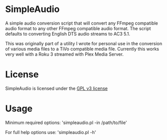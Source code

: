 SimpleAudio
=========

A simple audio conversion script that will convert any FFmpeg compatible audio format to any other FFmpeg compatible audio format.  The script defaults to converting English DTS audio streams to AC3 5.1.

This was originally part of a utility I wrote for personal use in the conversion of various media files to a TiVo compatible media file. Currently this works very well with a Roku 3 streamed with Plex Media Server.

License
=======

SimpleAudio is licensed under the [GPL v3 license](http://www.tldrlegal.com/license/gnu-general-public-license-v3-%28gpl-3%29)

Usage
=====

Minimum required options:
	'simpleaudio.pl -in /path/to/file'

For full help options use:
	'simpleaudio.pl -h'
